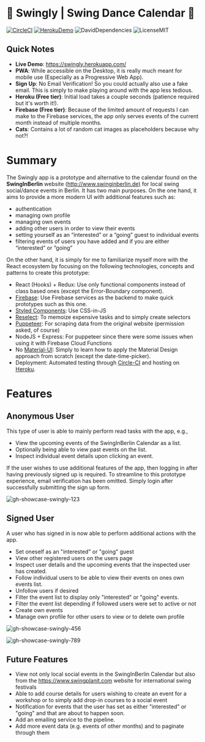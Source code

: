 
# 🎷 Swingly | Swing Dance Calendar 💃

[![CircleCI](https://img.shields.io/circleci/build/github/CouchCat/swingly/master?token=72febdd0a06420c0363a830a2fa10f0fd265c4f3)](https://circleci.com/gh/CouchCat/swingly/tree/master)
[![HerokuDemo](https://img.shields.io/badge/demo-heroku-brightgreen)](https://swingly.herokuapp.com)
![DavidDependencies](https://img.shields.io/david/CouchCat/swingly)
![LicenseMIT](https://img.shields.io/github/license/CouchCat/swingly?color=brightgreen)

## Quick Notes

* **Live Demo**: <https://swingly.herokuapp.com/>
* **PWA**: While accessible on the Desktop, it is really much meant for mobile use (Especially as a Progressive Web App).
* **Sign Up**: No Email Verification! So you could actually also use a fake email. This is simply to make playing around with the app less tedious.
* **Heroku (Free tier)**: Initial load takes a couple seconds (patience required but it's worth it!).
* **Firebase (Free tier)**: Because of the limited amount of requests I can make to the Firebase services, the app only serves events of the current month instead of multiple months.
* **Cats**: Contains a lot of random cat images as placeholders because why not?!

# Summary
  
The Swingly app is a prototype and alternative to the calendar found on the **SwingInBerlin** website (<http://www.swinginberlin.de)> for local swing social/dance events in Berlin. It has two main purposes. On the one hand, it aims to provide a more modern UI with additional features such as:

* authentication
* managing own profile
* managing own events
* adding other users in order to view their events
* setting yourself as an “interested” or a “going” guest to individual events
* filtering events of users you have added and if you are either “interested” or “going”

On the other hand, it is simply for me to familiarize myself more with the React ecosystem by focusing on the following technologies, concepts and patterns to create this prototype:

* React (Hooks) + Redux: Use only functional components instead of class based ones (except the Error-Boundary component).
* [Firebase](https://firebase.google.com/): Use Firebase services as the backend to make quick prototypes such as this one.
* [Styled Components](https://www.styled-components.com): Use CSS-in-JS
* [Reselect](https://github.com/reduxjs/reselect): To memoize expensive tasks and to simply create selectors
* [Puppeteer](https://github.com/GoogleChrome/puppeteer): For scraping data from the original website (permission asked, of course)
* NodeJS + Express: For puppeteer since there were some issues when using it with Firebase Cloud Functions
* No [Material-UI](https://material-ui.com): Simply to learn how to apply the Material Design approach from scratch (except the date-time-picker).
* Deployment: Automated testing through [Circle-CI](https://circleci.com) and hosting on [Heroku](https://dashboard.heroku.com/apps).

# Features

## Anonymous User

This type of user is able to mainly perform read tasks with the app, e.g.,

* View the upcoming events of the SwingInBerlin Calendar as a list.
* Optionally being able to view past events on the list.
* Inspect individual event details upon clicking an event.
  
If the user wishes to use additional features of the app, then logging in after having previously signed up is required. To streamline to this prototype experience, email verification has been omitted. Simply login after successfully submitting the sign up form.

![gh-showcase-swingly-123](https://user-images.githubusercontent.com/33485290/65823137-11c71980-e251-11e9-9b86-cf06d992ce4c.png)

## Signed User

A user who has signed in is now able to perform additional actions with the app.

* Set oneself as an "interested" or "going" guest
* View other registered users on the users page
* Inspect user details and the upcoming events that the inspected user has created.
* Follow individual users to be able to view their events on ones own events list.
* Unfollow users if desired
* Filter the event list to display only "interested" or "going" events.
* Filter the event list depending if followed users were set to active or not
* Create own events
* Manage own profile for other users to view or to delete own profile

![gh-showcase-swingly-456](https://user-images.githubusercontent.com/33485290/65823140-155aa080-e251-11e9-9616-5e67f28ef3f1.png)

![gh-showcase-swingly-789](https://user-images.githubusercontent.com/33485290/65823141-17bcfa80-e251-11e9-9358-617487a99e15.png)

## Future Features

* View not only local social events in the SwingInBerlin Calendar but also from the <https://www.swingplanit.com> website for international swing festivals
* Able to add course details for users wishing to create an event for a workshop or to simply add drop-in courses to a social event
* Notification for events that the user has set as either "interested" or "going" and that are about to happen soon.
* Add an emailing service to the pipeline.
* Add more event data (e.g. events of other months) and to paginate through them
